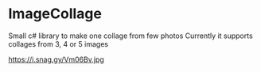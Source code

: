 # ImageCollage
Small c# library to make one collage from few photos
Currently it supports collages from 3, 4 or 5 images

https://i.snag.gy/Vm06Bv.jpg

